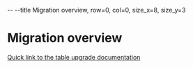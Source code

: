 -- --title Migration overview, row=0, col=0, size_x=8, size_y=3

# Migration overview

[Quick link to the table upgrade documentation](https://github.com/databrickslabs/ucx/blob/main/docs/table_upgrade.md)
